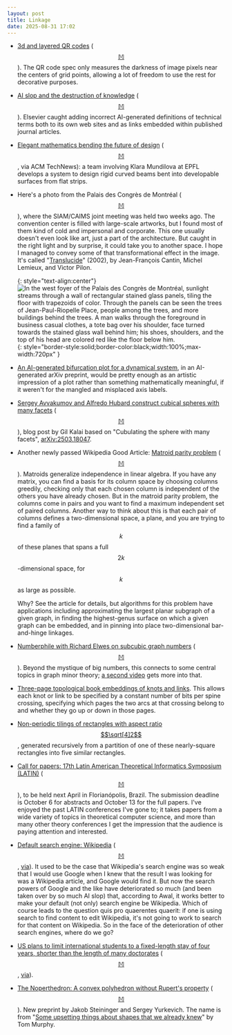 ```yaml
---
layout: post
title: Linkage
date: 2025-08-31 17:02
---
```

* [3d and layered QR codes](https://erikdemaine.org/prints/QR/) <span style="white-space:nowrap">([$$\mathbb{M}$$](https://mathstodon.xyz/@divbyzero/115021806369821862)).</span> The QR code spec only measures the darkness of image pixels near the centers of grid points, allowing a lot of freedom to use the rest for decorative purposes.

* [AI slop and the destruction of knowledge](https://irisvanrooijcogsci.com/2025/08/12/ai-slop-and-the-destruction-of-knowledge/) <span style="white-space:nowrap">([$$\mathbb{M}$$](https://scholar.social/@Iris/115020211902735145)).</span> Elsevier caught adding incorrect AI-generated definitions of technical terms both to its own web sites and as links embedded within published journal articles.

* [Elegant mathematics bending the future of design](https://news.epfl.ch/news/elegant-mathematics-bending-the-future-of-design/) <span style="white-space:nowrap">([$$\mathbb{M}$$](https://mathstodon.xyz/@11011110/115050716775169839),</span> via ACM TechNews): a team involving Klara Mundilova at EPFL develops a system to design rigid curved beams bent into developable surfaces from flat strips.

* Here's a photo from the Palais des Congrès de Montréal <span style="white-space:nowrap">([$$\mathbb{M}$$](https://mathstodon.xyz/@11011110/115059895044777357)),</span> where the SIAM/CAIMS joint meeting was held two weeks ago. The convention center is filled with large-scale artworks, but I found most of them kind of cold and impersonal and corporate. This one usually doesn't even look like art, just a part of the architecture. But caught in the right light and by surprise, it could take you to another space. I hope I managed to convey some of that transformational effect in the image. It's called "[Translucide](https://artpublicmontreal.ca/en/oeuvre/translucide/)" (2002), by Jean-François Cantin, Michel Lemieux, and Victor Pilon.

  {: style="text-align:center"}
![In the west foyer of the Palais des Congrès de Montréal, sunlight streams through a wall of rectangular stained glass panels, tiling the floor with trapezoids of color. Through the panels can be seen the trees of Jean-Paul-Riopelle Place, people among the trees, and more buildings behind the trees. A man walks through the foreground in business casual clothes, a tote bag over his shoulder, face turned towards the stained glass wall behind him; his shoes, shoulders, and the top of his head are colored red like the floor below him.](https://www.ics.uci.edu/~eppstein/pix/pdcm/Translucide-m.jpg){: style="border-style:solid;border-color:black;width:100%;max-width:720px" }

* [An AI-generated bifurcation plot for a dynamical system](https://mathstodon.xyz/@highergeometer/115048715470453622), in an AI-generated arXiv preprint, would be pretty enough as an artistic impression of a plot rather than something mathematically meaningful, if it weren't for the mangled and misplaced axis labels.

* [Sergey Avvakumov and Alfredo Hubard construct cubical spheres with many facets](https://gilkalai.wordpress.com/2025/06/24/sergey-avvakumov-and-alfredo-hubard-construct-cubical-spheres-with-many-facets/) <span style="white-space:nowrap">([$$\mathbb{M}$$](https://mathstodon.xyz/@11011110/115069495295580785)),</span> blog post by Gil Kalai based on "Cubulating the sphere with many facets", [arXiv:2503.18047](https://arxiv.org/abs/2503.18047).

* Another newly passed Wikipedia Good Article: [Matroid parity problem](https://en.wikipedia.org/wiki/Matroid_parity_problem) <span style="white-space:nowrap">([$$\mathbb{M}$$](https://mathstodon.xyz/@11011110/115074991156426211)).</span> Matroids generalize independence in linear algebra. If you have any matrix, you can find a basis for its column space by choosing columns greedily, checking only that each chosen column is independent of the others you have already chosen. But in the matroid parity problem, the columns come in pairs and you want to find a maximum independent set of paired columns. Another way to think about this is that each pair of columns defines a two-dimensional space, a plane, and you are trying to find a family of $$k$$ of these planes that spans a full <span style="white-space:nowrap">$$2k$$-dimensional</span> space, for $$k$$ as large as possible.

  Why? See the article for details, but algorithms for this problem have applications including  approximating the largest planar subgraph of a given graph, in finding the highest-genus surface on which a given graph can be embedded, and in pinning into place two-dimensional bar-and-hinge linkages.

* [Numberphile with Richard Elwes on subcubic graph numbers](https://www.youtube.com/watch?v=4-eXjTH6Mq4) <span style="white-space:nowrap">([$$\mathbb{M}$$](https://mathstodon.xyz/@robinhouston/115068855800301479)).</span> Beyond the mystique of big numbers, this connects to some central topics in graph minor theory; [a second video](https://www.youtube.com/watch?v=y1vBPDz96g0) gets more into that.

* [Three-page topological book embeddings of knots and links](https://mathstodon.xyz/@PSL2Z/114608139939084720). This allows each knot or link to be specified by a constant number of bits per spine crossing, specifying which pages the two arcs at that crossing belong to and whether they go up or down in those pages.

* [Non-periodic tilings of rectangles with aspect ratio $$\sqrt[4]2$$](https://mathstodon.xyz/@DaniLaura/115089345499165597), generated recursively from a partition of one of these nearly-square rectangles into five similar rectangles.

* [Call for papers: 17th Latin American Theoretical Informatics Symposium (LATIN)](https://latin2026.ufsc.br/) <span style="white-space:nowrap">([$$\mathbb{M}$$](https://mathstodon.xyz/@11011110/115109083538635629)),</span> to be held next April in Florianópolis, Brazil. The submission deadline is October 6 for abstracts and October 13 for the full papers. I've enjoyed the past LATIN conferences I've gone to; it takes papers from a wide variety of topics in theoretical computer science, and more than many other theory conferences I get the impression that the audience is paying attention and interested.

* [Default search engine: Wikipedia](https://paste.sr.ht/~awal/2310cfca431e9f723df281d02558eaebd77e2091) <span style="white-space:nowrap">([$$\mathbb{M}$$](https://mathstodon.xyz/@11011110/115113643202370872),</span> [via](https://lobste.rs/s/acz07b/default_search_engine_wikipedia)). It used to be the case that Wikipedia's search engine was so weak that I would use Google when I knew that the result I was looking for was a Wikipedia article, and Google would find it. But now the search powers of Google and the like have deteriorated so much (and been taken over by so much AI slop) that, according to Awal, it works better to make your default (not only) search engine be Wikipedia. Which of course leads to the question quis pro quaerentes quaerit: if one is using search to find content to edit Wikipedia, it's not going to work to search for that content on Wikipedia. So in the face of the deterioration of other search engines, where do we go?

* [US plans to limit international students to a fixed-length stay of four years, shorter than the length of many doctorates](https://public-inspection.federalregister.gov/2025-16554.pdf) <span style="white-space:nowrap">([$$\mathbb{M}$$](https://mathstodon.xyz/@11011110/115120098165112557),</span> [via](https://www.dailykos.com/stories/2025/8/28/2340728/-Oh-look-another-xenophobic-ploy-to-block-international-students)).

* [The Noperthedron: A convex polyhedron without Rupert's property](https://arxiv.org/abs/2508.18475) <span style="white-space:nowrap">([$$\mathbb{M}$$](https://mathstodon.xyz/@robinhouston/115101855520457484)).</span> New preprint by Jakob Steininger and Sergey Yurkevich. The name is from "[Some upsetting
things about shapes that we already knew](http://tom7.org/ruperts/ruperts.pdf)" by Tom Murphy.